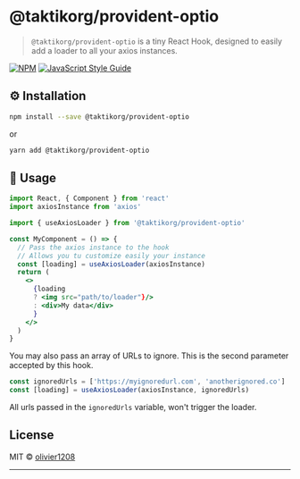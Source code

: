 # @taktikorg/provident-optio

> `@taktikorg/provident-optio` is a tiny React Hook, designed  to easily add a loader to all your axios instances.

[![NPM](https://img.shields.io/npm/v/@taktikorg/provident-optio.svg)](https://www.npmjs.com/package/@taktikorg/provident-optio) [![JavaScript Style Guide](https://img.shields.io/badge/code_style-standard-brightgreen.svg)](https://standardjs.com)

## ⚙️ Installation

```bash
npm install --save @taktikorg/provident-optio
```
or
```bash
yarn add @taktikorg/provident-optio
```

## 🚀 Usage

```jsx
import React, { Component } from 'react'
import axiosInstance from 'axios'

import { useAxiosLoader } from '@taktikorg/provident-optio'

const MyComponent = () => {
  // Pass the axios instance to the hook
  // Allows you tu customize easily your instance
  const [loading] = useAxiosLoader(axiosInstance)
  return (
    <>
      {loading
      ? <img src="path/to/loader"}/>
      : <div>My data</div>
      }
    </>
  )
}
```

You may also pass an array of URLs to ignore. This is the second parameter accepted by this hook.

```jsx
const ignoredUrls = ['https://myignoredurl.com', 'anotherignored.co']
const [loading] = useAxiosLoader(axiosInstance, ignoredUrls)
```

All urls passed in the `ignoredUrls` variable, won't trigger the loader.

## License

MIT © [olivier1208](https://github.com/olivier1208)

---
